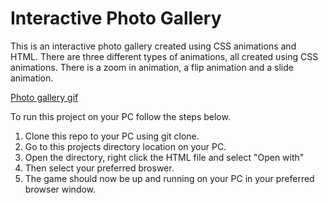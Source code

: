 # Interactive Photo Gallery

This is an interactive photo gallery created using CSS animations and HTML. There are three different types of animations,
all created using CSS animations. There is a zoom in animation, a flip animation and a slide animation. 

[Photo gallery gif](.gif/photo-gallery.gif)

To run this project on your PC follow the steps below.

1. Clone this repo to your PC using git clone.
2. Go to this projects directory location on your PC.
3. Open the directory, right click the HTML file and select "Open with"
4. Then select your preferred broswer.
5. The game should now be up and running on your PC in your preferred browser window.
